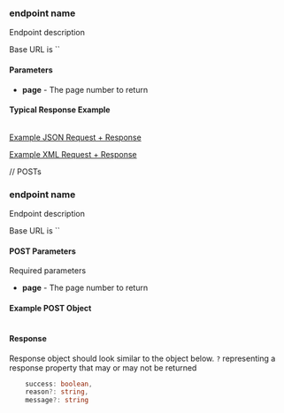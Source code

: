 ### endpoint name

Endpoint description

Base URL is ``

#### Parameters

- **page** - The page number to return


#### Typical Response Example

```typescript

```

[Example JSON Request + Response]()

[Example XML Request + Response]()



// POSTs

### endpoint name

Endpoint description

Base URL is ``

#### POST Parameters

Required parameters

- **page** - The page number to return


#### Example POST Object

```typescript

```

#### Response

Response object should look similar to the object below. `?` representing a response property that may or may not be returned

```typescript
    success: boolean,
    reason?: string,
    message?: string
```